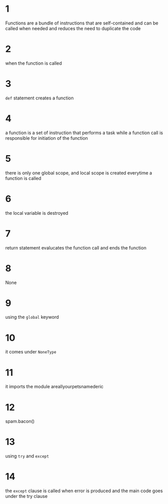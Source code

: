 # 1 
Functions are a bundle of instructions that are self-contained and can be called when needed and reduces the need to duplicate the code

# 2
when the function is called

# 3
`def` statement creates a function 

# 4
a function is a set of instruction that performs a task while a function call is responsible for initiation of the function 

# 5 
there is only one global scope, and local scope is created everytime a function is called

# 6
the local variable is destroyed 

# 7
return statement evalucates the function call and ends the function 

# 8
None

# 9
using the `global` keyword

# 10
it comes under `NoneType` 

# 11
it imports the module areallyourpetsnamederic

# 12
spam.bacon()

# 13
using `try` and `except`

# 14
the `except` clause is called when error is produced and the main code goes under the try clause


